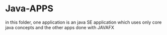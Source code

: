 # Java-APPS
in this folder, one application is an java SE application which uses only core java concepts and the other apps done with JAVAFX
